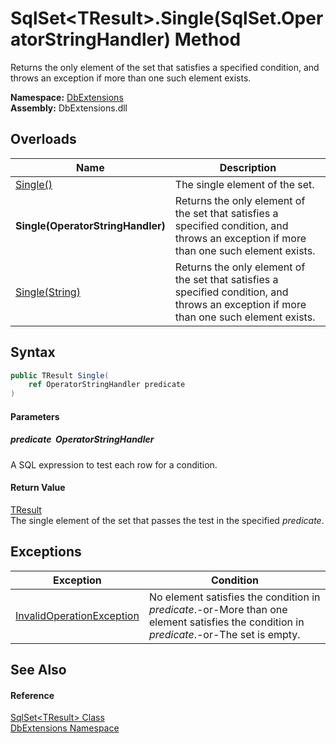 SqlSet&lt;TResult>.Single(SqlSet.OperatorStringHandler) Method
==============================================================
Returns the only element of the set that satisfies a specified condition, and throws an exception if more than one such element exists.
  
**Namespace:** [DbExtensions][1]  
**Assembly:** DbExtensions.dll

Overloads
---------

| Name                              | Description                                                                                                                             |
| --------------------------------- | --------------------------------------------------------------------------------------------------------------------------------------- |
| [Single()][2]                     | The single element of the set.                                                                                                          |
| **Single(OperatorStringHandler)** | Returns the only element of the set that satisfies a specified condition, and throws an exception if more than one such element exists. |
| [Single(String)][3]               | Returns the only element of the set that satisfies a specified condition, and throws an exception if more than one such element exists. |


Syntax
------

```csharp
public TResult Single(
	ref OperatorStringHandler predicate
)
```

#### Parameters

##### *predicate*  OperatorStringHandler
A SQL expression to test each row for a condition.

#### Return Value
[TResult][4]  
The single element of the set that passes the test in the specified *predicate*.

Exceptions
----------

| Exception                      | Condition                                                                                                                                |
| ------------------------------ | ---------------------------------------------------------------------------------------------------------------------------------------- |
| [InvalidOperationException][5] | No element satisfies the condition in *predicate*.-or-More than one element satisfies the condition in *predicate*.-or-The set is empty. |


See Also
--------

#### Reference
[SqlSet&lt;TResult> Class][4]  
[DbExtensions Namespace][1]  

[1]: ../README.md
[2]: Single.md
[3]: Single_2.md
[4]: README.md
[5]: https://learn.microsoft.com/dotnet/api/system.invalidoperationexception